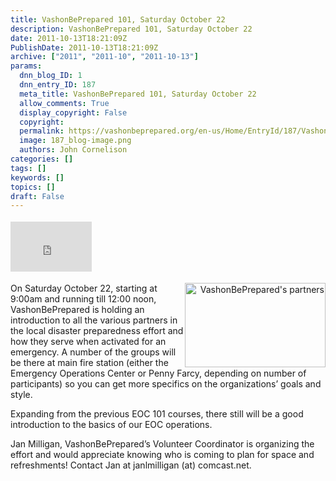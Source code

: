 ```yaml
---
title: VashonBePrepared 101, Saturday October 22
description: VashonBePrepared 101, Saturday October 22
date: 2011-10-13T18:21:09Z
PublishDate: 2011-10-13T18:21:09Z
archive: ["2011", "2011-10", "2011-10-13"]
params:
  dnn_blog_ID: 1
  dnn_entry_ID: 187
  meta_title: VashonBePrepared 101, Saturday October 22
  allow_comments: True
  display_copyright: False
  copyright:
  permalink: https://vashonbeprepared.org/en-us/Home/EntryId/187/VashonBePrepared-101-Saturday-October-22
  image: 187_blog-image.png
  authors: John Cornelison
categories: []
tags: []
keywords: []
topics: []
draft: False
---
```


<div class="wlWriterHeaderFooter" style="float:none; margin:0px; padding:4px 0px 4px 0px;"><iframe src="http://www.facebook.com/widgets/like.php?href=http://vashoneoc.org/Blogs/VashonPreparedness/tabid/164/EntryId/187/VashonBePrepared-101-Saturday-October-22.aspx" scrolling="no" frameborder="0" style="border:none; width:130px; height:80px"></iframe></div><p style="text-align: right"><a href="./images/184/Windows-Live-Writer-0369d06f8cf1_B5C3-VBP_%26_Partners_4.gif"><img style="width: 225px; float: right; height: 135px" alt="VashonBePrepared&#39;s partners" src="./images/VBP%20&amp;%20Partners.gif" /></a></p>  <p>On Saturday October 22, starting at 9:00am and running till 12:00 noon, VashonBePrepared is holding an introduction to all the various partners in the local disaster preparedness effort and how they serve when activated for an emergency. A number of the groups will be there at main fire station (either the Emergency Operations Center or Penny Farcy, depending on number of participants) so you can get more specifics on the organizations’ goals and style.</p>  <p>Expanding from the previous EOC 101 courses, there still will be a good introduction to the basics of our EOC operations.</p>  <p>Jan Milligan, VashonBePrepared’s Volunteer Coordinator is organizing the effort and would appreciate knowing who is coming to plan for space and refreshments! Contact Jan at janlmilligan (at) comcast.net.</p>
